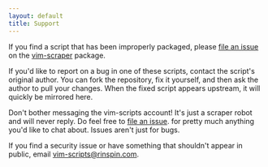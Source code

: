 ```yaml
---
layout: default
title: Support
---
```


If you find a script that has been improperly packaged, please
[file an issue](http://github.com/vim-scripts/vim-scraper/issues)
on the [vim-scraper](http://github.com/vim-scripts/vim-scraper) package.

If you'd like to report on a bug in one of these scripts,
contact the script's original author.  You can fork the repository,
fix it yourself, and then ask the author to pull your changes.  When the
fixed script appears upstream, it will quickly be mirrored here.

Don't bother messaging the vim-scripts account!  It's just a scraper
robot and will never reply.  Do feel free to
[file an issue](http://github.com/vim-scripts/vim-scraper/issues).
for pretty much anything you'd like to chat about.  Issues aren't just for bugs.

If you find a security issue or have something that shouldn't appear
in public, email
<a href="mailto:vim-scripts@rinspin.com">vim-scripts@rinspin.com</a>.
